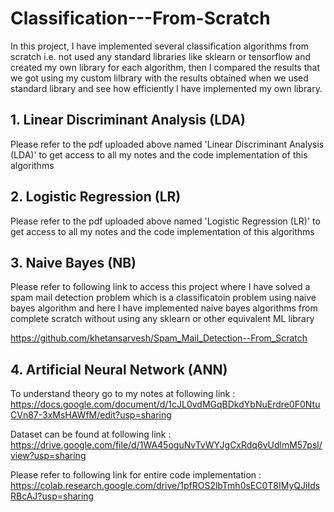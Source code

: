 # Classification---From-Scratch
In this project, I have implemented several classification algorithms from scratch i.e. not used any standard libraries like sklearn or tensorflow and created my own library for each algorithm, then I compared the results that we got using my custom lilbrary with the results obtained when we used standard library and see how efficiently I have implemented my own library.

  ## 1. Linear Discriminant Analysis (LDA)
  Please refer to the pdf uploaded above named 'Linear Discriminant Analysis (LDA)' to get access to all my notes and the code implementation of this algorithms

  ## 2. Logistic Regression (LR)
  Please refer to the pdf uploaded above named 'Logistic Regression (LR)' to get access to all my notes and the code implementation of this algorithms

  ## 3. Naive Bayes (NB)
  Please refer to following link to access this project where I have solved a spam mail detection problem which is a classificatoin problem using naive bayes algorithm and here I     have implemented naive bayes algorithms from complete scratch without using any sklearn or other equivalent ML library

  https://github.com/khetansarvesh/Spam_Mail_Detection--From_Scratch

  ## 4. Artificial Neural Network (ANN)
  
  To understand theory go to my notes at following link : https://docs.google.com/document/d/1cJL0vdMGqBDkdYbNuErdre0F0NtuCVn87-3xMsHAWfM/edit?usp=sharing
 
  Dataset can be found at following link : https://drive.google.com/file/d/1WA45oguNvTvWYJgCxRdq6vUdlmM57psl/view?usp=sharing
  
  Please refer to following link for entire code implementation : https://colab.research.google.com/drive/1pfROS2lbTmh0sEC0T8IMyQJiIdsRBcAJ?usp=sharing
